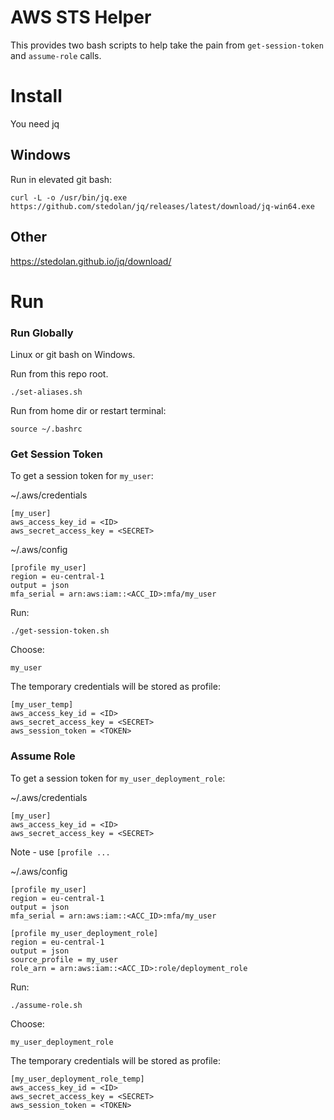 # AWS STS Helper

This provides two bash scripts to help take the pain from `get-session-token` and `assume-role` calls.

# Install

You need jq

## Windows

Run in elevated git bash:

`curl -L -o /usr/bin/jq.exe https://github.com/stedolan/jq/releases/latest/download/jq-win64.exe`

## Other

https://stedolan.github.io/jq/download/

# Run

### Run Globally

Linux or git bash on Windows.

Run from this repo root.

```
./set-aliases.sh
```

Run from home dir or restart terminal:

```
source ~/.bashrc
```

### Get Session Token

To get a session token for `my_user`:

~/.aws/credentials
```
[my_user]
aws_access_key_id = <ID>
aws_secret_access_key = <SECRET>
```

~/.aws/config
```
[profile my_user]
region = eu-central-1
output = json
mfa_serial = arn:aws:iam::<ACC_ID>:mfa/my_user
```

Run:

```
./get-session-token.sh
```

Choose:

```
my_user
```

The temporary credentials will be stored as profile:

```
[my_user_temp]
aws_access_key_id = <ID>
aws_secret_access_key = <SECRET>
aws_session_token = <TOKEN>
```

### Assume Role

To get a session token for `my_user_deployment_role`:

~/.aws/credentials
```
[my_user]
aws_access_key_id = <ID>
aws_secret_access_key = <SECRET>
```

Note - use `[profile ...`

~/.aws/config
```
[profile my_user]
region = eu-central-1
output = json
mfa_serial = arn:aws:iam::<ACC_ID>:mfa/my_user

[profile my_user_deployment_role]
region = eu-central-1
output = json
source_profile = my_user
role_arn = arn:aws:iam::<ACC_ID>:role/deployment_role
```

Run:

```
./assume-role.sh
```

Choose:

```
my_user_deployment_role
```

The temporary credentials will be stored as profile:

```
[my_user_deployment_role_temp]
aws_access_key_id = <ID>
aws_secret_access_key = <SECRET>
aws_session_token = <TOKEN>
```
